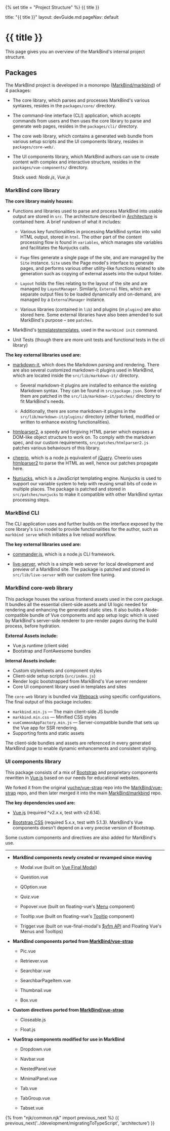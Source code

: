 {% set title = "Project Structure" %}
<span id="title" class="d-none">{{ title }}</span>

<frontmatter>
  title: "{{ title }}"
  layout: devGuide.md
  pageNav: default
</frontmatter>

# {{ title }}

<div class="lead">

This page gives you an overview of the MarkBind's internal project structure.
</div>

## Packages

The MarkBind project is developed in a <tooltip content="We follow a monorepo approach, similar to Babel and other open source projects. To see a discussion on the pros and cons of this approach, read [here](https://github.com/babel/babel/blob/main/doc/design/monorepo.md).">monorepo</tooltip> ([MarkBind/markbind](https://github.com/MarkBind/markbind)) of 4 packages:

* The core library, which parses and processes MarkBind's various syntaxes, resides in the `packages/core/` directory.

* The command-line interface (CLI) application, which accepts commands from users and then uses the core library to parse and generate web pages, resides in the `packages/cli/` directory.

* The core web library, which contains a generated web bundle from various setup scripts and the UI components library, resides in `packages/core-web/`.

* The UI components library, which MarkBind authors can use to create content with complex and interactive structure, resides in the `packages/vue-components/` directory.

  Stack used: *Node.js*, *Vue.js*

### MarkBind core library

**The core library mainly houses:**

* Functions and libraries used to parse and process MarkBind into usable output are stored in `src`. The architecture described in [Architecture](architecture.md) is contained here. A brief rundown of what it includes:

  * Various key functionalities in processing MarkBind syntax into valid HTML output, stored in `html`. The other part of the content processing flow is found in `variables`, which manages site variables and facilitates the Nunjucks calls.

  * `Page` files generate a single page of the site, and are managed by the `Site` instance. `Site` uses the Page model's interface to generate pages, and performs various other utility-like functions related to site generation such as copying of external assets into the output folder.

  * `Layout` holds the files relating to the layout of the site and are managed by `LayoutManager`. Similarly, `External` files, which are separate output files to be loaded dynamically and on-demand, are managed by a `ExternalManager` instance.

  * Various libraries (contained in `lib`) and plugins (in `plugins`) are also stored here. Some external libraries have also been amended to suit MarkBind's purpose – see `patches`.

* MarkBind's <a tags="environment--combined" href="/userGuide/templates.html">templates</a><a tags="environment--dg" href="https://markbind.org/userGuide/templates.html">templates</a>, used in the `markbind init` command.

* Unit Tests (though there are more unit tests and functional tests in the cli library)

**The key external libraries used are:**

* [markdown-it](https://github.com/markdown-it/markdown-it), which does the Markdown parsing and rendering. There are also several customized markdown-it plugins used in MarkBind, which are located inside the `src/lib/markdown-it/` directory.

  * Several markdown-it plugins are installed to enhance the existing Markdown syntax. They can be found in `src/package.json`. Some of them are patched in the `src/lib/markdown-it/patches/` directory to fit MarkBind's needs. 

  * Additionally, there are some markdown-it plugins in the `src/lib/markdown-it/plugins/` directory (either forked, modified or written to enhance existing functionalities).

* [htmlparser2](https://github.com/fb55/htmlparser2), a speedy and forgiving HTML parser which exposes a DOM-like object structure to work on. To comply with the markdown spec, and our custom requirements, `src/patches/htmlparser2.js` patches various behaviours of this library.

* [cheerio](https://cheerio.js.org/), which is a node.js equivalent of [jQuery](https://jquery.com/). Cheerio uses [htmlparser2](https://github.com/fb55/htmlparser2) to parse the HTML as well, hence our patches propagate here.

* [Nunjucks](https://mozilla.github.io/nunjucks/), which is a JavaScript templating engine. Nunjucks is used to support our variable system to help with reusing small bits of code in multiple places. The package is patched and stored in `src/patches/nunjucks` to make it compatible with other MarkBind syntax processing steps.

### MarkBind CLI

The CLI application uses and further builds on the interface exposed by the core library's `Site` model to provide functionalities for the author, such as `markbind serve` which initiates a live reload workflow.

**The key external libraries used are:**

* [commander.js](https://github.com/tj/commander.js/), which is a node.js CLI framework.

* [live-server](https://github.com/tapio/live-server), which is a simple web server for local development and preview of a MarkBind site. The package is patched and stored in `src/lib/live-server` with our custom fine tuning.

### MarkBind core-web library

This package houses the various frontend assets used in the core package. It bundles all the essential client-side assets and UI logic needed for rendering and enhancing the generated static sites. It also builds a Node-compatible bundle of Vue components and app setup logic which is used by MarkBind's server-side renderer to pre-render pages during the build process, before hydration.

**External Assets include:**
* Vue.js runtime (client side)
* Bootstrap and FontAwesome bundles

**Internal Assets include:**
* Custom stylesheets and component styles
* Client-side setup scripts (`src/index.js`)
* Render logic bootstrapped from MarkBind's Vue server renderer
* Core UI component library used in templates and sites

The `core-web` library is bundled via [Webpack](https://webpack.js.org/) using specific configurations. The final output of this package includes:
* `markbind.min.js` — The main client-side JS bundle
* `markbind.min.css` — Minified CSS styles
* `vueCommonAppFactory.min.js` — Server-compatible bundle that sets up the Vue app for SSR rendering.
* Supporting fonts and static assets

The client-side bundles and assets are referenced in every generated MarkBind page to enable dynamic enhancements and consistent styling.

### UI components library

This package consists of a mix of [Bootstrap](https://getbootstrap.com/components/) and proprietary components rewritten in [Vue.js](https://vuejs.org) based on our needs for educational websites.

We forked it from the original [yuche/vue-strap](https://github.com/yuche/vue-strap) repo into the [MarkBind/vue-strap](https://github.com/MarkBind/vue-strap) repo, and then later merged it into the main [MarkBind/markbind](https://github.com/MarkBind/markbind) repo.

**The key dependencies used are:**

* [Vue.js](http://vuejs.org/) (required ^v2.x.x, test with v2.6.14).

* [Bootstrap CSS](http://getbootstrap.com/) (required 5.x.x, test with 5.1.3). MarkBind's Vue components doesn't depend on a very precise version of Bootstrap.

Some custom components and directives are also added for MarkBind's use.

***

* **MarkBind components newly created or revamped since moving**

  * Modal.vue (built on [Vue Final Modal](https://vue-final-modal.org/))

  * Question.vue

  * QOption.vue

  * Quiz.vue

  * Popover.vue (built on floating-vue's [Menu](https://floating-vue.starpad.dev/guide/component.html#hover-menu) component)

  * Tooltip.vue (built on floating-vue's [Tooltip](https://floating-vue.starpad.dev/guide/component.html#tooltip) component)

  * Trigger.vue (built on vue-final-modal's [$vfm API](https://vue-final-modal.org/api#api) and Floating Vue's Menus and Tooltips)

* **MarkBind components ported from [MarkBind/vue-strap](https://github.com/MarkBind/vue-strap)**

  * Pic.vue

  * Retriever.vue

  * Searchbar.vue

  * SearchbarPageItem.vue

  * Thumbnail.vue

  * Box.vue

* **Custom directives ported from [MarkBind/vue-strap](https://github.com/MarkBind/vue-strap)**

  * Closeable.js

  * Float.js

* **VueStrap components modified for use in MarkBind**

  * Dropdown.vue

  * Navbar.vue

  * NestedPanel.vue

  * MinimalPanel.vue

  * Tab.vue

  * TabGroup.vue

  * Tabset.vue

{% from "njk/common.njk" import previous_next %}
{{ previous_next('../development/migratingToTypeScript', 'architecture') }}
